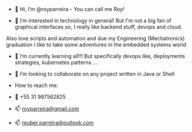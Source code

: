- 👋 Hi, I’m @royparreira - You can call me Roy!

- 👀 I’m interested in technology in general! But I'm not a big fan of graphical interfaces so, I really like backend stuff, devops and cloud.
 
Also love scripts and automation and due my Engineering (Mechatronics) graduation I like to take some adventures in the embedded systems world  

- 🌱 I’m currently learning all!!! But specifically devops like, deployments strategies, kubernetes patterns ...

- 💞️ I’m looking to collaborate on any project written in Java or Shell

- How to reach me:
- 📱 +55 31 987562825
- 📫 royparreira@gmail.com
- 📫 reuber.parreira@outlook.com

<!---
royparreira/royparreira is a ✨ special ✨ repository because its `README.md` (this file) appears on your GitHub profile.
You can click the Preview link to take a look at your changes.
--->
